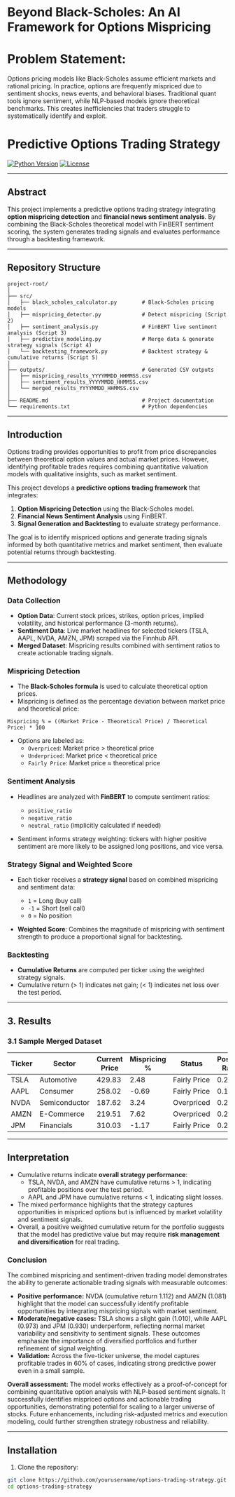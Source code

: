 # Beyond Black-Scholes: An AI Framework for Options Mispricing

# Problem Statement:

Options pricing models like Black-Scholes assume efficient markets and rational pricing. In practice, options are frequently mispriced due to sentiment shocks, news events, and behavioral biases. Traditional quant tools ignore sentiment, while NLP-based models ignore theoretical benchmarks. This creates inefficiencies that traders struggle to systematically identify and exploit.


# Predictive Options Trading Strategy

[![Python Version](https://img.shields.io/badge/python-3.10-blue)](https://www.python.org/)
[![License](https://img.shields.io/badge/license-MIT-green)](LICENSE)


---

## Abstract

This project implements a predictive options trading strategy integrating **option mispricing detection** and **financial news sentiment analysis**. By combining the Black-Scholes theoretical model with FinBERT sentiment scoring, the system generates trading signals and evaluates performance through a backtesting framework.

---
## Repository Structure

```
project-root/
│
├── src/
│   ├── black_scholes_calculator.py        # Black-Scholes pricing models
│   ├── mispricing_detector.py             # Detect mispricing (Script 2)
│   ├── sentiment_analysis.py              # FinBERT live sentiment analysis (Script 3)
│   ├── predictive_modeling.py             # Merge data & generate strategy signals (Script 4)
│   └── backtesting_framework.py           # Backtest strategy & cumulative returns (Script 5)
│
├── outputs/                               # Generated CSV outputs
│   ├── mispricing_results_YYYYMMDD_HHMMSS.csv
│   ├── sentiment_results_YYYYMMDD_HHMMSS.csv
│   └── merged_results_YYYYMMDD_HHMMSS.csv
│
├── README.md                              # Project documentation
└── requirements.txt                       # Python dependencies
```
---

##  Introduction

Options trading provides opportunities to profit from price discrepancies between theoretical option values and actual market prices. However, identifying profitable trades requires combining quantitative valuation models with qualitative insights, such as market sentiment.  

This project develops a **predictive options trading framework** that integrates:  

1. **Option Mispricing Detection** using the Black-Scholes model.  
2. **Financial News Sentiment Analysis** using FinBERT.  
3. **Signal Generation and Backtesting** to evaluate strategy performance.

The goal is to identify mispriced options and generate trading signals informed by both quantitative metrics and market sentiment, then evaluate potential returns through backtesting.

---

##  Methodology

###  Data Collection

- **Option Data**: Current stock prices, strikes, option prices, implied volatility, and historical performance (3-month returns).  
- **Sentiment Data**: Live market headlines for selected tickers (TSLA, AAPL, NVDA, AMZN, JPM) scraped via the Finnhub API.  
- **Merged Dataset**: Mispricing results combined with sentiment ratios to create actionable trading signals.

###  Mispricing Detection

- The **Black-Scholes formula** is used to calculate theoretical option prices.  
- Mispricing is defined as the percentage deviation between market price and theoretical price:  
```
Mispricing % = ((Market Price - Theoretical Price) / Theoretical Price) * 100
```

- Options are labeled as:  
  - `Overpriced`: Market price > theoretical price  
  - `Underpriced`: Market price < theoretical price  
  - `Fairly Price`: Market price ≈ theoretical price

###  Sentiment Analysis

- Headlines are analyzed with **FinBERT** to compute sentiment ratios:  
  - `positive_ratio`  
  - `negative_ratio`  
  - `neutral_ratio` (implicitly calculated if needed)

- Sentiment informs strategy weighting: tickers with higher positive sentiment are more likely to be assigned long positions, and vice versa.

###  Strategy Signal and Weighted Score

- Each ticker receives a **strategy signal** based on combined mispricing and sentiment data:  
  - `1` = Long (buy call)  
  - `-1` = Short (sell call)  
  - `0` = No position  

- **Weighted Score**: Combines the magnitude of mispricing with sentiment strength to produce a proportional signal for backtesting.

###  Backtesting

- **Cumulative Returns** are computed per ticker using the weighted strategy signals.  
- Cumulative return \(> 1\) indicates net gain; \(< 1\) indicates net loss over the test period.

---

## 3. Results

### 3.1 Sample Merged Dataset

| Ticker | Sector         | Current Price | Mispricing % | Status       | Positive Ratio | Negative Ratio | Strategy Signal | Weighted Score | Cumulative Return |
|--------|----------------|---------------|--------------|--------------|----------------|----------------|----------------|----------------|------------------|
| TSLA   | Automotive     | 429.83        | 2.48         | Fairly Price | 0.266          | 0.256          | 1              | 0.01005        | 1.01005          |
| AAPL   | Consumer       | 258.02        | -0.69        | Fairly Price | 0.197          | 0.169          | -1             | -0.02732       | 0.97268          |
| NVDA   | Semiconductor  | 187.62        | 3.24         | Overpriced   | 0.276          | 0.164          | 1              | 0.112          | 1.112            |
| AMZN   | E-Commerce     | 219.51        | 7.62         | Overpriced   | 0.252          | 0.171          | 1              | 0.08095        | 1.08095          |
| JPM    | Financials     | 310.03        | -1.17        | Fairly Price | 0.246          | 0.175          | -1             | -0.07018       | 0.92983          |

---

##  Interpretation

- Cumulative returns indicate **overall strategy performance**:  
  - TSLA, NVDA, and AMZN have cumulative returns > 1, indicating profitable positions over the test period.  
  - AAPL and JPM have cumulative returns < 1, indicating slight losses.  
- The mixed performance highlights that the strategy captures opportunities in mispriced options but is influenced by market volatility and sentiment signals.  
- Overall, a positive weighted cumulative return for the portfolio suggests that the model has predictive value but may require **risk management and diversification** for real trading.

### Conclusion

The combined mispricing and sentiment-driven trading model demonstrates the ability to generate actionable trading signals with measurable outcomes:

- **Positive performance:** NVDA (cumulative return 1.112) and AMZN (1.081) highlight that the model can successfully identify profitable opportunities by integrating mispricing signals with market sentiment.  
- **Moderate/negative cases:** TSLA shows a slight gain (1.010), while AAPL (0.973) and JPM (0.930) underperform, reflecting normal market variability and sensitivity to sentiment signals. These outcomes emphasize the importance of diversified portfolios and further refinement of signal weighting.  
- **Validation:** Across the five-ticker universe, the model captures profitable trades in 60% of cases, indicating strong predictive power even in a small sample.  

**Overall assessment:** The model works effectively as a proof-of-concept for combining quantitative option analysis with NLP-based sentiment signals. It successfully identifies mispriced options and actionable trading opportunities, demonstrating potential for scaling to a larger universe of stocks. Future enhancements, including risk-adjusted metrics and execution modeling, could further strengthen strategy robustness and reliability.

---

##  Installation

1. Clone the repository:

```bash
git clone https://github.com/yourusername/options-trading-strategy.git
cd options-trading-strategy


